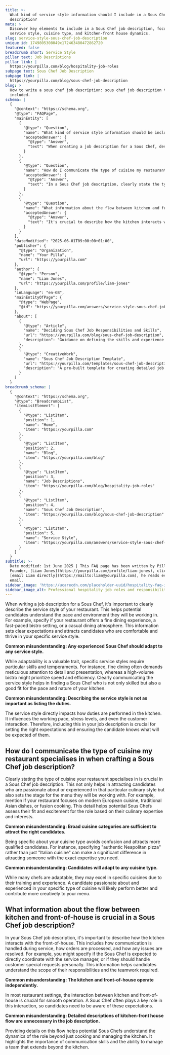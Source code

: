```yaml
---
title: >-
  What kind of service style information should I include in a Sous Chef job
  description?
meta: >
  Discover key elements to include in a Sous Chef job description, focusing on
  service style, cuisine type, and kitchen-front house dynamics.
slug: service-style-sous-chef-job-description
unique id: 1749805308049x172463480472862720
featured: false
breadcrumb short: Service Style
pillar text: Job Descriptions
pillar link: |
  https://yourpilla.com/blog/hospitality-job-roles
subpage text: Sous Chef Job Description
subpage link: |
  https://yourpilla.com/blog/sous-chef-job-description
blog: >
  How to write a sous chef job description: sous chef job description template
  included.
schema: |
  {
    "@context": "https://schema.org",
    "@type": "FAQPage",
    "mainEntity": [
      {
        "@type": "Question",
        "name": "What kind of service style information should be included in a Sous Chef job description?",
        "acceptedAnswer": {
          "@type": "Answer",
          "text": "When creating a job description for a Sous Chef, describe the service style of your restaurant to set clear expectations. Whether it's a fine dining experience, a fast-paced bistro, or a casual dining atmosphere, specifying the service style helps attract candidates who thrive in that specific environment, ensuring a good match for your kitchen's pace and nature."
        }
      },
      {
        "@type": "Question",
        "name": "How do I communicate the type of cuisine my restaurant specialises in when crafting a Sous Chef job description?",
        "acceptedAnswer": {
          "@type": "Answer",
          "text": "In a Sous Chef job description, clearly state the type of cuisine your restaurant specialises in to attract suitable candidates. Be specific, for instance, mention 'authentic Neapolitan pizza' rather than broadly stating 'Italian cuisine'. This precision helps in attracting candidates who are passionate and experienced in that particular culinary style."
        }
      },
      {
        "@type": "Question",
        "name": "What information about the flow between kitchen and front-of-house is crucial in a Sous Chef job description?",
        "acceptedAnswer": {
          "@type": "Answer",
          "text": "It's crucial to describe how the kitchen interacts with the front-of-house in a Sous Chef job description. Mention if the Sous Chef will coordinate directly with the service manager or handle special customer requests. This helps candidates understand the teamwork required and the broad scope of responsibilities extending beyond mere kitchen management."
        }
      }
    ],
    "dateModified": "2025-06-01T09:00:00+01:00",
    "publisher": {
      "@type": "Organization",
      "name": "Your Pilla",
      "url": "https://yourpilla.com"
    },
    "author": {
      "@type": "Person",
      "name": "Liam Jones",
      "url": "https://yourpilla.com/profile/liam-jones"
    },
    "inLanguage": "en-GB",
    "mainEntityOfPage": {
      "@type": "WebPage",
      "@id": "https://yourpilla.com/answers/service-style-sous-chef-job-description"
    },
    "about": [
      {
        "@type": "Article",
        "name": "Deciding Sous Chef Job Responsibilities and Skills",
        "url": "https://yourpilla.com/blog/sous-chef-job-description",
        "description": "Guidance on defining the skills and experience requirements for a Sous Chef."
      },
      {
        "@type": "CreativeWork",
        "name": "Sous Chef Job Description Template",
        "url": "https://yourpilla.com/templates/sous-chef-job-description",
        "description": "A pre-built template for creating detailed job descriptions for a Sous Chef role."
      }
    ]
  }
breadcrumb_schema: |
  {
    "@context": "https://schema.org",
    "@type": "BreadcrumbList",
    "itemListElement": [
      {
        "@type": "ListItem",
        "position": 1,
        "name": "Home",
        "item": "https://yourpilla.com"
      },
      {
        "@type": "ListItem",
        "position": 2,
        "name": "Blog",
        "item": "https://yourpilla.com/blog"
      },
      {
        "@type": "ListItem",
        "position": 3,
        "name": "Job Descriptions",
        "item": "https://yourpilla.com/blog/hospitality-job-roles"
      },
      {
        "@type": "ListItem",
        "position": 4,
        "name": "Sous Chef Job Description",
        "item": "https://yourpilla.com/blog/sous-chef-job-description"
      },
      {
        "@type": "ListItem",
        "position": 5,
        "name": "Service Style",
        "item": "https://yourpilla.com/answers/service-style-sous-chef-job-description"
      }
    ]
  }
subtitle: >-
  Date modified: 1st June 2025 | This FAQ page has been written by Pilla
  Founder, [Liam Jones](https://yourpilla.com/profile/liam-jones), click to
  [email Liam directly](https://mailto:liam@yourpilla.com), he reads every
  email.
sidebar_image: 'https://ucarecdn.com/placeholder-uuid/hospitality-faq-image.jpg'
sidebar_image_alt: Professional hospitality job roles and responsibilities
---
```

When writing a job description for a Sous Chef, it's important to clearly describe the service style of your restaurant. This helps potential candidates understand the pace and environment they will be working in. For example, specify if your restaurant offers a fine dining experience, a fast-paced bistro setting, or a casual dining atmosphere. This information sets clear expectations and attracts candidates who are comfortable and thrive in your specific service style.

**Common misunderstanding: Any experienced Sous Chef should adapt to any service style.**

While adaptability is a valuable trait, specific service styles require particular skills and temperaments. For instance, fine dining often demands meticulous attention to detail and presentation, whereas a high-volume bistro might prioritize speed and efficiency. Clearly communicating the service style helps in finding a Sous Chef who is not only skilled but also a good fit for the pace and nature of your kitchen.

**Common misunderstanding: Describing the service style is not as important as listing the duties.**

The service style directly impacts how duties are performed in the kitchen. It influences the working pace, stress levels, and even the customer interaction. Therefore, including this in your job description is crucial for setting the right expectations and ensuring the candidate knows what will be expected of them.

## How do I communicate the type of cuisine my restaurant specialises in when crafting a Sous Chef job description?

Clearly stating the type of cuisine your restaurant specialises in is crucial in a Sous Chef job description. This not only helps in attracting candidates who are passionate about or experienced in that particular culinary style but also sets the stage for the menu they will be working with. For example, mention if your restaurant focuses on modern European cuisine, traditional Asian dishes, or fusion cooking. This detail helps potential Sous Chefs assess their fit and excitement for the role based on their culinary expertise and interests.

**Common misunderstanding: Broad cuisine categories are sufficient to attract the right candidates.**

Being specific about your cuisine type avoids confusion and attracts more qualified candidates. For instance, specifying "authentic Neapolitan pizza" rather than just "Italian cuisine" can make a significant difference in attracting someone with the exact expertise you need.

**Common misunderstanding: Candidates will adapt to any cuisine type.**

While many chefs are adaptable, they may excel in specific cuisines due to their training and experience. A candidate passionate about and experienced in your specific type of cuisine will likely perform better and contribute more creatively to your menu.

## What information about the flow between kitchen and front-of-house is crucial in a Sous Chef job description?

In your Sous Chef job description, it's important to describe how the kitchen interacts with the front-of-house. This includes how communication is handled during service, how orders are processed, and how any issues are resolved. For example, you might specify if the Sous Chef is expected to directly coordinate with the service manager, or if they should handle customer special requests personally. This information helps candidates understand the scope of their responsibilities and the teamwork required.

**Common misunderstanding: The kitchen and front-of-house operate independently.**

In most restaurant settings, the interaction between kitchen and front-of-house is crucial for smooth operation. A Sous Chef often plays a key role in this interaction, so candidates need to be aware of these expectations.

**Common misunderstanding: Detailed descriptions of kitchen-front house flow are unnecessary in the job description.**

Providing details on this flow helps potential Sous Chefs understand the dynamics of the role beyond just cooking and managing the kitchen. It highlights the importance of communication skills and the ability to manage a team that extends beyond the kitchen.
